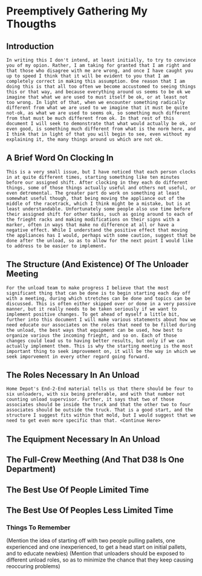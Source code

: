 # Preemptively Gathering My Thougths

## Introduction
	In writing this I don't intend, at least initially, to try to convince you of my opion. Rather, I am taking for granted that I am right and that those who disagree with me are wrong, and once I have caught you up to speed I think that it will be evident to you that I am completely correct in making this assumption. One reason that I am doing this is that all too often we become accustomed to seeing things this or that way, and because everything around us seems to be ok we imagine that what we are used to must itself be ok, or at least not too wrong. In light of that, when we encounter something radically different from what we are used to we imagine that it must be quite not-ok, as what we are used to seems ok, so something much different from that must be much different from ok. In that rest of this document I will seek to demonstrate that what would actually be ok, or even good, is something much different from what is the norm here, and I think that in light of that you will begin to see, even without my explaining it, the many things around us which are not ok.
 
 ## A Brief Word On Clocking In
 	This is a very small issue, but I have noticed that each person clocks in at quite different times, starting something like ten minutes before our assigned shift. After clocking in they each do different things, some of those things actually useful and others not useful, or even detremental. The greater part do work on something at least somewhat useful though, that being moving the appliance out of the middle of the racetrack, which I think might be a mistake, but is at least understandable. Unfortunately some people also use time before their assigned shift for other tasks, such as going around to each of the frieght racks and making modifications on their signs with a marker, often in ways that make no difference at all or have a negative effect. While I understand the positive effect that moving the appliances has I would, perhaps with some caution, suggest that be done after the unload, so as to allow for the next point I would like to address to be easier to implement.

## The Structure (And Existence) Of The Unloader Meeting
	For the unload team to make progress I believe that the most significant thing that can be done is to begin starting each day off with a meeting, during which stretches can be done and topics can be discussed. This is often either skipped over or done in a very passive manner, but it really needs to be taken seriously if we want to implement positive changes. To get ahead of myself a little bit, further into this document I will make various statements about how we need educate our associates on the roles that need to be filled during the unload, the best ways that equipment can be used, how best to organize various the incoming frieght, and so on. Each of those changes could lead us to having better results, but only if we can actually implement them. This is why the starting meeting is the most important thing to seek improvement on, it will be the way in which we seek imporvement in every other regard going forward.
 
## The Roles Necessary In An Unload
	Home Depot's End-2-End material tells us that there should be four to six unloaders, with six being preferable, and with that number not counting unload supervisor. Further, it says that two of those associates should be inside the truck and that the other two to four associates should be outside the truck. That is a good start, and the structure I suggest fits within that mold, but I would suggest that we need to get even more specific than that. <Continue Here>

## The Equipment Necessary In An Unload

## The Full-Crew Meething (And That D38 Is One Department)

## The Best Use Of People Limited Time

## The Best Use Of Peoples Less Limited Time


### Things To Remember
(Mention the idea of starting off with two people pulling pallets, one experienced and one inexperienced, to get a head start on initial pallets, and to educate newbies)
(Mention that unloaders should be exposed to different unload roles, so as to minimize the chance that they keep causing reoccuring problems)
